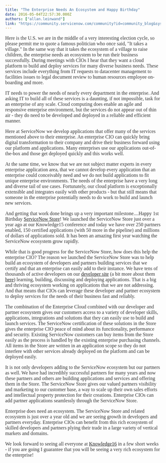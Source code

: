 ```yaml
---
title: "The Enterprise Needs An Ecosystem and Happy Birthday"
date: 2016-05-04T22:57:30.000Z
authors: ["allan.leinwand"]
link: "https://community.servicenow.com/community?id=community_blog&sys_id=972de6e5dbd0dbc01dcaf3231f961932"
---
```

<p style="color: #333333; font-family: Georgia, 'Times New Roman', 'Bitstream Charter', Times, serif; font-size: 16px;">Here is the U.S. we are in the middle of a very interesting election cycle, so please permit me to quote a famous politician who once said, "It takes a village." In the same way that it takes the ecosystem of a village to raise children, the enterprise needs an ecosystem to be run their business successfully. During meetings with CIOs I hear that they want a cloud platform to build and deploy services for many diverse business needs. These services include everything from IT requests to datacenter management to facilities issues to legal document review to human resources employee on-boarding and more.</p><p style="color: #333333; font-family: Georgia, 'Times New Roman', 'Bitstream Charter', Times, serif; font-size: 16px;"></p><p style="color: #333333; font-family: Georgia, 'Times New Roman', 'Bitstream Charter', Times, serif; font-size: 16px;">IT needs to power the needs of nearly every department in the enterprise. And asking IT to build all of these services is a daunting, if not impossible, task for an enterprise of any scale. Cloud computing does enable an agile and responsive enterprise environment, but the services do not appear out of thin air - they do need to be developed and deployed in a reliable and efficient manner.</p><p style="color: #333333; font-family: Georgia, 'Times New Roman', 'Bitstream Charter', Times, serif; font-size: 16px;"></p><p style="color: #333333; font-family: Georgia, 'Times New Roman', 'Bitstream Charter', Times, serif; font-size: 16px;">Here at ServiceNow we develop applications that offer many of the services mentioned above to their enterprise. An enterprise CIO can quickly bring digital transformation to their company and drive their business forward using our platform and applications. Many enterprises use our applications out-of-the-box and those get deployed quickly and this works well.</p><p style="color: #333333; font-family: Georgia, 'Times New Roman', 'Bitstream Charter', Times, serif; font-size: 16px;"></p><p style="color: #333333; font-family: Georgia, 'Times New Roman', 'Bitstream Charter', Times, serif; font-size: 16px;">At the same time, we know that we are not subject matter experts in every enterprise application area, that we cannot develop every application that an enterprise could conceivably need and we do not build applications to fit unique enterprise environments. The needs of the enterprise have a very long and diverse tail of use cases. Fortunately, our cloud platform is exceptionally extensible and integrates easily with other products - but that still means that someone in the enterprise potentially needs to do work to build and launch new services.</p><p style="color: #333333; font-family: Georgia, 'Times New Roman', 'Bitstream Charter', Times, serif; font-size: 16px;"></p><p style="color: #333333; font-family: Georgia, 'Times New Roman', 'Bitstream Charter', Times, serif; font-size: 16px;">And getting that work done brings up a very important milestone....Happy 1st Birthday <a title="tore.servicenow.com/$appstore.do#!/store/home" href="https://store.servicenow.com/$appstore.do#!/store/home" target="_blank">ServiceNow Store</a>! We launched the ServiceNow Store just over a year ago at our Knowledge15 conference and today we have over 250 partners enabled, 150 certified applications (with 50 more in the pipeline) and millions of dollars of applications sold. It has been an amazing first year watching the ServiceNow ecosystem grow rapidly.</p><p style="color: #333333; font-family: Georgia, 'Times New Roman', 'Bitstream Charter', Times, serif; font-size: 16px;"></p><p style="color: #333333; font-family: Georgia, 'Times New Roman', 'Bitstream Charter', Times, serif; font-size: 16px;">While that is good progress for the ServiceNow Store, how does this help the enterprise CIO? The reason we launched the ServiceNow Store was to help build an ecosystem of developers and partners building services that we certify and that an enterprise can easily add to their instance. We have tens of thousands of active developers on our <a title="eveloper.servicenow.com/app.do#!/home" href="https://developer.servicenow.com/app.do#!/home" target="_blank">developer site</a> (a bit more about them <a title="" _jive_internal="true" href="/community?id=community_blog&sys_id=b87dae29dbd0dbc01dcaf3231f9619ed" target="_blank">here</a>) learning, building, discussing and deploying applications. That is a big and thriving ecosystem working on applications that we are not addressing. And that means that CIOs can leverage these developer and partner ecosystem to deploy services for the needs of their business fast and reliably.</p><p style="color: #333333; font-family: Georgia, 'Times New Roman', 'Bitstream Charter', Times, serif; font-size: 16px;"></p><p style="color: #333333; font-family: Georgia, 'Times New Roman', 'Bitstream Charter', Times, serif; font-size: 16px;">The combination of the Enterprise Cloud combined with our developer and partner ecosystem gives our customers access to a variety of developer skills, applications, integrations and solutions that they can easily use to build and launch services. The ServiceNow certification of these solutions in the Store gives the enterprise CIO peace of mind about its functionality, performance and security. Existing ServiceNow customers can buy items from the Store easily as the process is handled by the existing enterprise purchasing channels. All items in the Store are written in an application scope so they do not interfere with other services already deployed on the platform and can be deployed easily.</p><p style="color: #333333; font-family: Georgia, 'Times New Roman', 'Bitstream Charter', Times, serif; font-size: 16px;"></p><p style="color: #333333; font-family: Georgia, 'Times New Roman', 'Bitstream Charter', Times, serif; font-size: 16px;">It is not only developers adding to the ServiceNow ecosystem but our partners as well. We have had incredibly successful partners for many years and now these partners and others are building applications and services and offering them in the Store. The ServiceNow Store gives our valued partners visibility and marketing to our customer base, a way to scale up their own sales efforts and intellectual property protection for their creations. Enterprise CIOs can add partner applications seamlessly through the ServiceNow Store.</p><p style="color: #333333; font-family: Georgia, 'Times New Roman', 'Bitstream Charter', Times, serif; font-size: 16px;"></p><p class="p1" style="color: #333333; font-family: Georgia, 'Times New Roman', 'Bitstream Charter', Times, serif; font-size: 16px;"><span class="s1">Enterprise does need an ecosystem. The ServiceNow Store and related ecosystem is just over a year old and we are seeing growth in developers and partners everyday. Enterprise CIOs can benefit from this rich ecosystem of skilled developers and partners plying their trade in a large variety of vertical markets and domains.</span></p><p class="p1" style="color: #333333; font-family: Georgia, 'Times New Roman', 'Bitstream Charter', Times, serif; font-size: 16px;"></p><p class="p1" style="color: #333333; font-family: Georgia, 'Times New Roman', 'Bitstream Charter', Times, serif; font-size: 16px;">We look forward to seeing all everyone at <a title="owledge.servicenow.com/" href="http://knowledge.servicenow.com/">Knowledge16</a> in a few short weeks - if you are going I guarantee that you will be seeing a very rich ecosystem for the enterprise!</p>